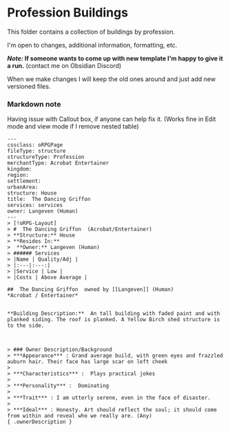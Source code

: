 # Profession Buildings
This folder contains a collection of buildings by profession.

I'm open to changes, additional information, formatting, etc. 

***Note:* If someone wants to come up with new template I'm happy to give it a run.** (contact me on Obsidian Discord)

When we make changes I will keep the old ones around and just add new versioned files.

### Markdown note
Having issue with Callout box, if anyone can help fix it. (Works fine in Edit mode and view mode if I remove nested table)

```
---
cssclass: oRPGPage
fileType: structure
structureType: Profession
merchantType: Acrobat Entertainer
kingdom: 
region:  
settlement: 
urbanArea: 
structure: House
title:  The Dancing Griffon 
services: services
owner: Langeven (Human)
---
> [!oRPG-Layout] 
> #  The Dancing Griffon  (Acrobat/Entertainer)
> **Structure:** House
> **Resides In:** 
>  **Owner:** Langeven (Human)
> ###### Services
> |Name | Quality/Adj | 
> |:---|:---:| 
> |Service | Low |
> |Costs | Above Average |

##  The Dancing Griffon  owned by [[Langeven]] (Human)
*Acrobat / Entertainer*


**Building Description:**  An tall building with faded paint and with planked siding. The roof is planked. A Yellow Birch shed structure is to the side.  



> ### Owner Description/Background
> ***Appearance*** : Grand average build, with green eyes and frazzled auburn hair. Their face has large scar on left cheek 
>
> ***Characteristics*** :  Plays practical jokes
>
> ***Personality*** :  Dominating
>
> ***Trait*** : I am utterly serene, even in the face of disaster.
>
> ***Ideal*** : Honesty. Art should reflect the soul; it should come from within and reveal who we really are. (Any)
{ .ownerDescription }
```

